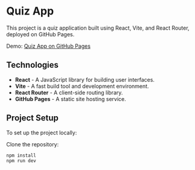 # Quiz App

This project is a quiz application built using React, Vite, and React Router, deployed on GitHub Pages.

Demo: [Quiz App on GitHub Pages](https://artemdrei.github.io/quiz/)

## Technologies

- **React** - A JavaScript library for building user interfaces.
- **Vite** - A fast build tool and development environment.
- **React Router** - A client-side routing library.
- **GitHub Pages** - A static site hosting service.

## Project Setup

To set up the project locally:

Clone the repository:

```
npm install
npm run dev
```
